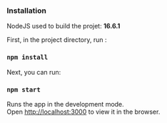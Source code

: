### Installation

NodeJS used to build the projet: **16.6.1**

First, in the project directory, run :

### `npm install`

Next, you can run:

### `npm start`

Runs the app in the development mode.\
Open [http://localhost:3000](http://localhost:3000) to view it in the browser.
